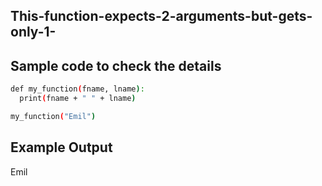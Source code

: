## This-function-expects-2-arguments-but-gets-only-1-
## Sample code to check the details 
```sh
def my_function(fname, lname):
  print(fname + " " + lname)

my_function("Emil")
```
## Example Output
Emil
